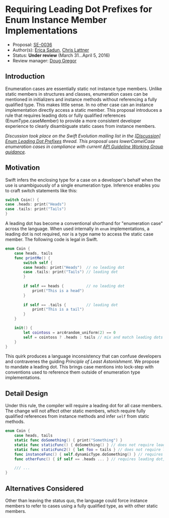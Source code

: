 # Requiring Leading Dot Prefixes for Enum Instance Member Implementations

* Proposal: [SE-0036](https://github.com/apple/swift-evolution/blob/master/proposals/0036-enum-dot.md)
* Author(s): [Erica Sadun](http://github.com/erica), [Chris Lattner](https://github.com/lattner)
* Status: **Under review** (March 31...April 5, 2016)
* Review manager: [Doug Gregor](https://github.com/DougGregor)

## Introduction

Enumeration cases are essentially static not instance type members.
Unlike static members in structures and classes, enumeration cases can be mentioned in 
initializers and instance methods without referencing a fully qualified type. 
This makes little sense. In no other case can an instance implementation directly access a static member. 
This proposal introduces a rule that requires leading dots or fully qualified references (EnumType.caseMember) 
to provide a more consistent developer experience to clearly disambiguate static cases from instance members. 

*Discussion took place on the Swift Evolution mailing list in the [\[Discussion\] Enum Leading Dot Prefixes](http://article.gmane.org/gmane.comp.lang.swift.evolution/6684) thread. This proposal uses lowerCamelCase enumeration cases in compliance with
current [API Guideline Working Group guidance](http://news.gmane.org/gmane.comp.lang.swift.evolution).*

## Motivation

Swift infers the enclosing type for a case on a developer's behalf when the use is unambiguously of 
a single enumeration type. Inference enables you to craft switch statements like this:

```swift
switch Coin() {
case .heads: print("Heads")
case .tails: print("Tails")
}
```

A leading dot has become a conventional shorthand for "enumeration case" across the language. 
When used internally in `enum` implementations, a leading dot is not required, nor is a type name
to access the static case member. The following code is legal in Swift.

```swift
enum Coin {
    case heads, tails
    func printMe() {
        switch self {
        case heads: print("Heads")  // no leading dot
        case .tails: print("Tails") // leading dot
        }
        
        if self == heads {          // no leading dot
            print("This is a head")
        }
        
        if self == .tails {         // leading dot
            print("This is a tail")
        }
    }

    init() {
        let cointoss = arc4random_uniform(2) == 0
        self = cointoss ? .heads : tails // mix and match leading dots
    }
}
```

This quirk produces a language inconsistency that can confuse developers and contravenes
the guiding *Principle of Least Astonishment*. We propose to mandate a leading dot. 
This brings case mentions into lock-step with conventions used to reference 
them outside of enumeration type implementations.


## Detail Design 

Under this rule, the compiler will require a leading dot for all case members. 
The change will not affect other static members, which require fully qualified references 
from instance methods and infer `self` from static methods.

```swift
enum Coin {
    case heads, tails
    static func doSomething() { print("Something") }
    static func staticFunc() { doSomething() } // does not require leading dot
    static func staticFunc2() { let foo = tails } // does not require leading dot, following static convention
    func instanceFunc() { self.dynamicType.doSomething() } // requires full qualification
    func otherFunc() { if self == .heads ... } // requires leading dot, also initializers

    /// ...
} 
```

## Alternatives Considered

Other than leaving the status quo, the language could force instance 
members to refer to cases using a fully qualified type, as with other 
static members.

